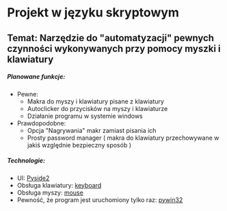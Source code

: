 # Projekt w języku skryptowym
## Temat: Narzędzie do "automatyzacji" pewnych czynności wykonywanych przy pomocy myszki i klawiatury

##### Planowane funkcje:
* Pewne:
  * Makra do myszy i klawiatury pisane z klawiatury
  * Autoclicker do przycisków na myszy i klawiaturze
  * Działanie programu w systemie windows
* Prawdopodobne:
  * Opcja "Nagrywania" makr zamiast pisania ich
  * Prosty password manager ( makra do klawiatury przechowywane w jakiś względnie bezpieczny sposób )

##### Technologie:
* UI: [Pyside2](https://pypi.org/project/PySide2/)
* Obsługa klawiatury: [keyboard](https://pypi.org/project/keyboard/)
* Obsługa myszy: [mouse](https://pypi.org/project/mouse/)
* Pewność, że program jest uruchomiony tylko raz: [pywin32](https://pypi.org/project/pywin32/)